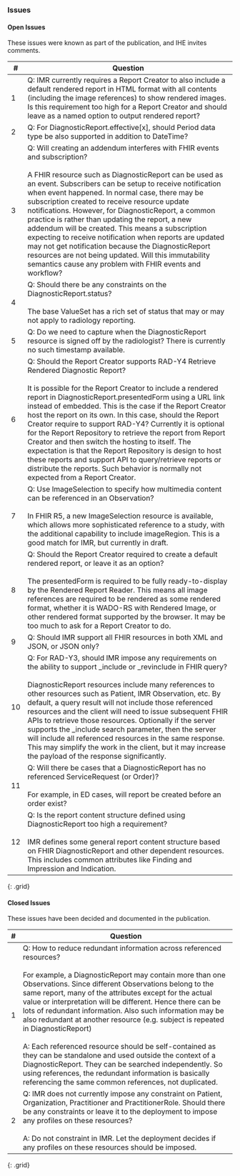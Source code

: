 ### Issues

#### Open Issues

These issues were known as part of the publication, and IHE invites comments.

|#|Question|
|-|--------|
|1|Q: IMR currently requires a Report Creator to also include a default rendered report in HTML format with all contents (including the image references) to show rendered images. Is this requirement too high for a Report Creator and should leave as a named option to output rendered report?|
|2|Q: For DiagnosticReport.effective[x], should Period data type be also supported in addition to DateTime?|
|3|Q: Will creating an addendum interferes with FHIR events and subscription? <br><br> A FHIR resource such as DiagnosticReport can be used as an event. Subscribers can be setup to receive notification when event happened. In normal case, there may be subscription created to receive resource update notifications. However, for DiagnosticReport, a common practice is rather than updating the report, a new addendum will be created. This means a subscription expecting to receive notification when reports are updated may not get notification because the DiagnosticReport resources are not being updated. Will this immutability semantics cause any problem with FHIR events and workflow? |
|4|Q: Should there be any constraints on the DiagnosticReport.status? <br><br> The base ValueSet has a rich set of status that may or may not apply to radiology reporting.|
|5|Q: Do we need to capture when the DiagnosticReport resource is signed off by the radiologist? There is currently no such timestamp available.|
|6|Q: Should the Report Creator supports RAD-Y4 Retrieve Rendered Diagnostic Report? <br><br> It is possible for the Report Creator to include a rendered report in DiagnosticReport.presentedForm using a URL link instead of embedded. This is the case if the Report Creator host the report on its own. In this case, should the Report Creator require to support RAD-Y4? Currently it is optional for the Report Repository to retrieve the report from Report Creator and then switch the hosting to itself. The expectation is that the Report Repository is design to host these reports and support API to query/retrieve reports or distribute the reports. Such behavior is normally not expected from a Report Creator.|
|7|Q: Use ImageSelection to specify how multimedia content can be referenced in an Observation? <br><br> In FHIR R5, a new ImageSelection resource is available, which allows more sophisticated reference to a study, with the additional capability to include imageRegion. This is a good match for IMR, but currently in draft.|
|8|Q: Should the Report Creator required to create a default rendered report, or leave it as an option? <br><br> The presentedForm is required to be fully ready-to-display by the Rendered Report Reader. This means all image references are required to be rendered as some rendered format, whether it is WADO-RS with Rendered Image, or other rendered format supported by the browser. It may be too much to ask for a Report Creator to do.|
|9|Q: Should IMR support all FHIR resources in both XML and JSON, or JSON only?|
|10|Q: For RAD-Y3, should IMR impose any requirements on the ability to support _include or _revinclude in FHIR query? <br><br> DiagnosticReport resources include many references to other resources such as Patient, IMR Observation, etc. By default, a query result will not include those referenced resources and the client will need to issue subsequent FHIR APIs to retrieve those resources. Optionally if the server supports the _include search parameter, then the server will include all referenced resources in the same response. This may simplify the work in the client, but it may increase the payload of the response significantly.|
|11|Q: Will there be cases that a DiagnosticReport has no referenced ServiceRequest (or Order)? <br><br>For example, in ED cases, will report be created before an order exist?|
|12|Q: Is the report content structure defined using DiagnosticReport too high a requirement? <br><br> IMR defines some general report content structure based on FHIR DiagnosticReport and other dependent resources. This includes common attributes like Finding and Impression and Indication.|
{: .grid}


#### Closed Issues

These issues have been decided and documented in the publication.

|#| Question |
|-|----------|
|1|Q: How to reduce redundant information across referenced resources? <br><br> For example, a DiagnosticReport may contain more than one Observations. Since different Observations belong to the same report, many of the attributes except for the actual value or interpretation will be different. Hence there can be lots of redundant information. Also such information may be also redundant at another resource (e.g. subject is repeated in DiagnosticReport) <br><br> A: Each referenced resource should be self-contained as they can be standalone and used outside the context of a DiagnosticReport. They can be searched independently. So using references, the redundant information is basically referencing the same common references, not duplicated.
|2|Q: IMR does not currently impose any constraint on Patient, Organization, Practitioner and PractitionerRole. Should there be any constraints or leave it to the deployment to impose any profiles on these resources? <br><br> A: Do not constraint in IMR. Let the deployment decides if any profiles on these resources should be imposed.|
{: .grid}